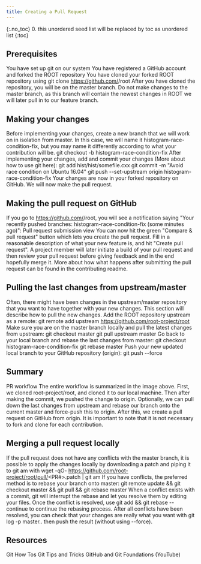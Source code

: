 ```yaml
---
title: Creating a Pull Request
---
```


{:.no_toc}
0. this unordered seed list will be replaced by toc as unordered list
{:toc}

## Prerequisites

You have set up git on our system
You have registered a GitHub account and forked the ROOT repository
You have cloned your forked ROOT repository using git clone https://github.com/<your GitHub username>/root
After you have cloned the repository, you will be on the master branch. Do not make changes to the master branch, as this branch will contain the newest changes in ROOT we will later pull in to our feature branch.

## Making your changes

Before implementing your changes, create a new branch that we will work on in isolation from master. In this case, we will name it histogram-race-condition-fix, but you may name it differently according to what your contribution will be.
git checkout -b histogram-race-condition-fix
After implementing your changes, add and commit your changes (More about how to use git here):
git add hist/hist/somefile.cxx
git commit -m "Avoid race condition on Ubuntu 16.04"
git push --set-upstream origin histogram-race-condition-fix
Your changes are now in your forked repository on GitHub. We will now make the pull request.

## Making the pull request on GitHub

If you go to https://github.com/<your GitHub username>/root, you will see a notification saying "Your recently pushed branches: histogram-race-condition-fix (some minutes ago)":
Pull request submission view
You can now hit the green "Compare & pull request" button which lets you create the pull request.
Fill in a reasonable description of what your new feature is, and hit "Create pull request". A project member will later initiate a build of your pull request and then review your pull request before giving feedback and in the end hopefully merge it. More about how what happens after submitting the pull request can be found in the contributing readme.

## Pulling the last changes from upstream/master

Often, there might have been changes in the upstream/master repository that you want to have together with your new changes. This section will describe how to pull the new changes.
Add the ROOT repository upstream as a remote:
git remote add upstream https://github.com/root-project/root
Make sure you are on the master branch locally and pull the latest changes from upstream:
git checkout master
git pull upstream master
Go back to your local branch and rebase the last changes from master:
git checkout histogram-race-condition-fix
git rebase master
Push your new updated local branch to your GitHub repository (origin):
git push --force

## Summary

PR workflow
The entire workflow is summarized in the image above. First, we cloned root-project/root, and cloned it to our local machine. Then after making the commit, we pushed the change to origin. Optionally, we can pull down the last changes from upstream and rebase our branch onto the current master and force-push this to origin. After this, we create a pull request on GitHub from origin. It is important to note that it is not necessary to fork and clone for each contribution.

## Merging a pull request locally

If the pull request does not have any conflicts with the master branch, it is possible to apply the changes locally by downloading a patch and piping it to git am with
wget -qO- https://github.com/root-project/root/pull/<PR#>.patch | git am
If you have conflicts, the preferred method is to rebase your branch onto master:
git remote update && git checkout master && git pull && git rebase master <your branch>
When a conflict exists with a commit, git will interrupt the rebase and let you resolve them by editing your files. Once the conflict is resolved, use
git add <conflicting files> && git rebase --continue
to continue the rebasing process. After all conflicts have been resolved, you can check that your changes are really what you want with git log -p master..<your branch> then push the result (without using --force).

## Resources

Git How Tos
Git Tips and Tricks
GitHub and Git Foundations (YouTube)